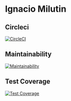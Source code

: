 # **Ignacio Milutin**

## Circleci
[![CircleCI](https://dl.circleci.com/status-badge/img/gh/um-computacion-tm/ajedrez-2024-IgnacioMilutin/tree/main.svg?style=svg)](https://dl.circleci.com/status-badge/redirect/gh/um-computacion-tm/ajedrez-2024-IgnacioMilutin/tree/main)

## Maintainability
[![Maintainability](https://api.codeclimate.com/v1/badges/0736aa4c8b6ce45f9436/maintainability)](https://codeclimate.com/github/um-computacion-tm/ajedrez-2024-IgnacioMilutin/maintainability)

## Test Coverage
[![Test Coverage](https://api.codeclimate.com/v1/badges/0736aa4c8b6ce45f9436/test_coverage)](https://codeclimate.com/github/um-computacion-tm/ajedrez-2024-IgnacioMilutin/test_coverage)

